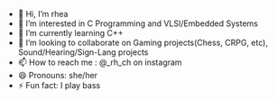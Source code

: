 - 👋 Hi, I’m rhea
- 👀 I’m interested in C Programming and VLSI/Embedded Systems
- 🌱 I’m currently learning C++
- 💞️ I’m looking to collaborate on Gaming projects(Chess, CRPG, etc), Sound/Hearing/Sign-Lang projects
- 📫 How to reach me : @_rh_ch on instagram
- 😄 Pronouns: she/her
- ⚡ Fun fact: I play bass

<!---
rh-ch/rh-ch is a ✨ special ✨ repository because its `README.md` (this file) appears on your GitHub profile.
You can click the Preview link to take a look at your changes.
--->
